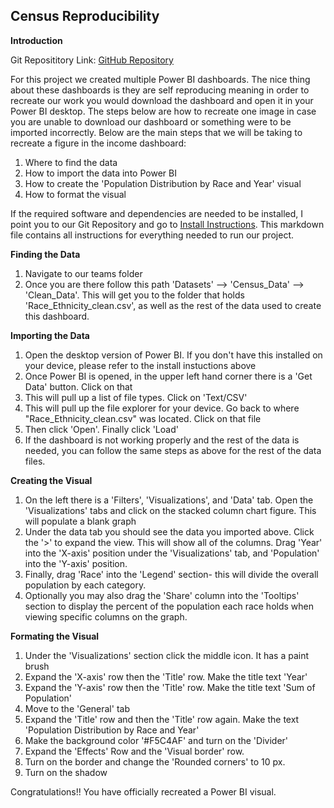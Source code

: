## Census Reproducibility

**Introduction**

Git Reposititory Link: [GitHub Repository](https://github.com/lafeirjo/City_Of_Grand_Rapids_Social_Impact/tree/main)

For this project we created multiple Power BI dashboards. The nice thing about these dashboards is they are self reproducing meaning in order to recreate our work you would download the dashboard and open it in your Power BI desktop. The steps below are how to recreate one image in case you are unable to download our dashboard or something were to be imported incorrectly. Below are the main steps that we will be taking to recreate a figure in the income dashboard:

  1. Where to find the data
  2. How to import the data into Power BI
  3. How to create the 'Population Distribution by Race and Year' visual
  4. How to format the visual

If the required software and dependencies are needed to be installed, I point you to our Git Repository and go to [Install Instructions](https://github.com/lafeirjo/City_Of_Grand_Rapids_Social_Impact/blob/main/Install_Instructions/install.md). This markdown file contains all instructions for everything needed to run our project.

**Finding the Data**

1. Navigate to our teams folder
2. Once you are there follow this path 'Datasets' --> 'Census_Data' --> 'Clean_Data'. This will get you to the folder that holds 'Race_Ethnicity_clean.csv', as well as the rest of the data used to create this dashboard.

**Importing the Data**

1. Open the desktop version of Power BI. If you don't have this installed on your device, please refer to the install instuctions above
2. Once Power BI is opened, in the upper left hand corner there is a 'Get Data' button. Click on that
3. This will pull up a list of file types. Click on 'Text/CSV'
4. This will pull up the file explorer for your device. Go back to where "Race_Ethnicity_clean.csv" was located. Click on that file
5. Then click 'Open'. Finally click 'Load'
6. If the dashboard is not working properly and the rest of the data is needed, you can follow the same steps as above for the rest of the data files.

**Creating the Visual**

1. On the left there is a 'Filters', 'Visualizations', and 'Data' tab. Open the 'Visualizations' tabs and click on the stacked column chart figure. This will populate a blank graph
2. Under the data tab you should see the data you imported above. Click the '>' to expand the view. This will show all of the columns. Drag 'Year' into the 'X-axis' position under the 'Visualizations' tab, and 'Population' into the 'Y-axis' position.
3. Finally, drag 'Race' into the 'Legend' section- this will divide the overall population by each category.
4. Optionally you may also drag the 'Share' column into the 'Tooltips' section to display the percent of the population each race holds when viewing specific columns on the graph.
   
**Formating the Visual**

1. Under the 'Visualizations' section click the middle icon. It has a paint brush
2. Expand the 'X-axis' row then the 'Title' row. Make the title text 'Year'
3. Expand the 'Y-axis' row then the 'Title' row. Make the title text 'Sum of Population'
4. Move to the 'General' tab
5. Expand the 'Title' row and then the 'Title' row again. Make the text 'Population Distribution by Race and Year'
6. Make the background color '#F5C4AF' and turn on the 'Divider'
7. Expand the 'Effects' Row and the 'Visual border' row.
8. Turn on the border and change the 'Rounded corners' to 10 px.
9. Turn on the shadow

Congratulations!! You have officially recreated a Power BI visual. 
